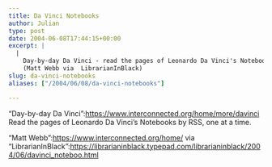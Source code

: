 ```yaml
---
title: Da Vinci Notebooks
author: Julian
type: post
date: 2004-06-08T17:44:15+00:00
excerpt: |
  |
    Day-by-day Da Vinci - read the pages of Leonardo Da Vinci's Notebooks by RSS, one at a time.  
    (Matt Webb via  LibrarianInBlack)
slug: da-vinci-notebooks 
aliases: ["/2004/06/08/da-vinci-notebooks"]

---
```

&#8220;Day-by-day Da Vinci&#8221;:https://www.interconnected.org/home/more/davinci Read the pages of Leonardo Da Vinci&#8217;s Notebooks by RSS, one at a time.
  
&#8220;Matt Webb&#8221;:https://www.interconnected.org/home/ via &#8220;LibrarianInBlack&#8221;:https://librarianinblack.typepad.com/librarianinblack/2004/06/davinci_noteboo.html